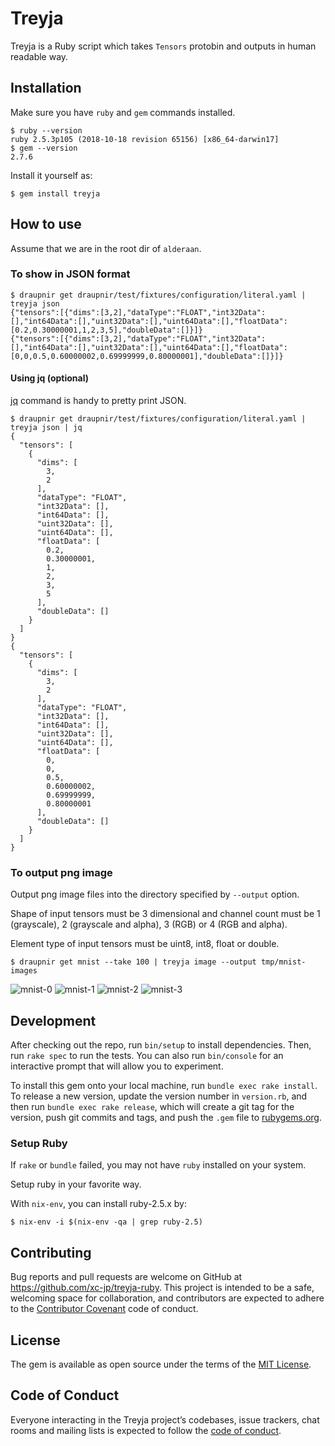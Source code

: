 # Treyja

Treyja is a Ruby script which takes `Tensors` protobin and outputs in human readable way.

## Installation

Make sure you have `ruby` and `gem` commands installed.

```console
$ ruby --version
ruby 2.5.3p105 (2018-10-18 revision 65156) [x86_64-darwin17]
$ gem --version
2.7.6
```

Install it yourself as:

    $ gem install treyja


## How to use

Assume that we are in the root dir of `alderaan`.

### To show in JSON format

```console
$ draupnir get draupnir/test/fixtures/configuration/literal.yaml | treyja json
{"tensors":[{"dims":[3,2],"dataType":"FLOAT","int32Data":[],"int64Data":[],"uint32Data":[],"uint64Data":[],"floatData":[0.2,0.30000001,1,2,3,5],"doubleData":[]}]}
{"tensors":[{"dims":[3,2],"dataType":"FLOAT","int32Data":[],"int64Data":[],"uint32Data":[],"uint64Data":[],"floatData":[0,0,0.5,0.60000002,0.69999999,0.80000001],"doubleData":[]}]}
```

#### Using jq (optional)

[jq](https://stedolan.github.io/jq/) command is handy to pretty print JSON.

```console
$ draupnir get draupnir/test/fixtures/configuration/literal.yaml | treyja json | jq
{
  "tensors": [
    {
      "dims": [
        3,
        2
      ],
      "dataType": "FLOAT",
      "int32Data": [],
      "int64Data": [],
      "uint32Data": [],
      "uint64Data": [],
      "floatData": [
        0.2,
        0.30000001,
        1,
        2,
        3,
        5
      ],
      "doubleData": []
    }
  ]
}
{
  "tensors": [
    {
      "dims": [
        3,
        2
      ],
      "dataType": "FLOAT",
      "int32Data": [],
      "int64Data": [],
      "uint32Data": [],
      "uint64Data": [],
      "floatData": [
        0,
        0,
        0.5,
        0.60000002,
        0.69999999,
        0.80000001
      ],
      "doubleData": []
    }
  ]
}
```


### To output png image

Output png image files into the directory specified by `--output` option.

Shape of input tensors must be 3 dimensional and channel count must be 1 (grayscale), 2 (grayscale and alpha), 3 (RGB) or 4 (RGB and alpha).

Element type of input tensors must be uint8, int8, float or double.

```console
$ draupnir get mnist --take 100 | treyja image --output tmp/mnist-images
```

![mnist-0](https://user-images.githubusercontent.com/1730718/48336250-3b13a100-e6a3-11e8-9f39-558ab792ac01.png)
![mnist-1](https://user-images.githubusercontent.com/1730718/48352360-df134180-e6cf-11e8-8de0-7d083315a55d.png)
![mnist-2](https://user-images.githubusercontent.com/1730718/48352418-f8b48900-e6cf-11e8-8bf5-0714c152911c.png)
![mnist-3](https://user-images.githubusercontent.com/1730718/48352488-21d51980-e6d0-11e8-9af7-907441dfe540.png)


## Development

After checking out the repo, run `bin/setup` to install dependencies. Then, run `rake spec` to run the tests. You can also run `bin/console` for an interactive prompt that will allow you to experiment.

To install this gem onto your local machine, run `bundle exec rake install`. To release a new version, update the version number in `version.rb`, and then run `bundle exec rake release`, which will create a git tag for the version, push git commits and tags, and push the `.gem` file to [rubygems.org](https://rubygems.org).

### Setup Ruby

If `rake` or `bundle` failed, you may not have `ruby` installed on your system.

Setup ruby in your favorite way.

With `nix-env`, you can install ruby-2.5.x by:

```console
$ nix-env -i $(nix-env -qa | grep ruby-2.5)
```

## Contributing

Bug reports and pull requests are welcome on GitHub at https://github.com/xc-jp/treyja-ruby. This project is intended to be a safe, welcoming space for collaboration, and contributors are expected to adhere to the [Contributor Covenant](http://contributor-covenant.org) code of conduct.

## License

The gem is available as open source under the terms of the [MIT License](https://opensource.org/licenses/MIT).

## Code of Conduct

Everyone interacting in the Treyja project’s codebases, issue trackers, chat rooms and mailing lists is expected to follow the [code of conduct](https://github.com/xc-jp/treyja-ruby/blob/master/CODE_OF_CONDUCT.md).
